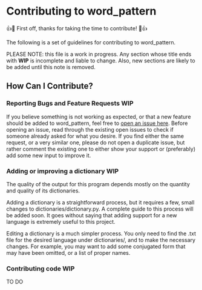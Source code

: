 # Contributing to word_pattern

:+1::tada: First off, thanks for taking the time to contribute! :tada::+1:

The following is a set of guidelines for contributing to word_pattern.

PLEASE NOTE: this file is a work in progress. Any section whose title ends with __WIP__ is incomplete and liable to
change. Also, new sections are likely to be added until this note is removed.

## How Can I Contribute?

### Reporting Bugs and Feature Requests WIP

If you believe something is not working as expected, or that a new feature should be added to word_pattern, feel free to
[open an issue here](https://github.com/roccobarbi/word_pattern/issues). Before opening an issue, read through the
existing open issues to check if someone already asked for what you desire. If you find either the same request, or a
very similar one, please do not open a duplicate issue, but rather comment the existing one to either show your support
or (preferably) add some new input to improve it.

### Adding or improving a dictionary WIP

The quality of the output for this program depends mostly on the quantity and quality of its dictionaries.

Adding a dictionary is a straightforward process, but it requires a few, small changes to dictionaries/dictionary.py.
A complete guide to this process will be added soon. It goes without saying that adding support for a new language is
extremely useful to this project.

Editing a dictionary is a much simpler process. You only need to find the .txt file for the desired language under
dictionaries/, and to make the necessary changes. For example, you may want to add some conjugated form that may have
been omitted, or a list of proper names.

### Contributing code WIP

TO DO
